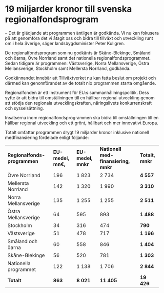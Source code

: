 # 19 miljarder kronor till svenska regionalfondsprogram

– Det är glädjande att programmen äntligen är godkända. Vi nu kan fokusera på att genomföra det vi åtagit oss och bidra till tillväxt och utveckling runt om i hela Sverige, säger landsbygdsminister Peter Kullgren.

De regionalfondsprogram som nu godkänts är Skåne-Blekinge, Småland och öarna, Övre Norrland samt det nationella regionalfondsprogrammet. Sedan tidigare är programmen: Västsverige, Norra Mellansverige, Östra Mellansverige, Stockholm samt Mellersta Norrland, godkända.

Godkännandet innebär att Tillväxtverket nu kan fatta beslut om projekt och därmed kan genomförandet av de totalt nio programmen starta omgående.

Regionalfonden är ett instrument för EU:s sammanhållningspolitik. Dess syfte är att bidra till omställningen till en hållbar regional utveckling genom att stödja den regionala utvecklingskraften, näringslivets konkurrenskraft och sysselsättning.

Insatserna inom regionalfondsprogrammen ska bidra till omställningen till en hållbar regional utveckling och ett grönt, hållbart och mer innovativt Europa.

Totalt omfattar programmen drygt 19 miljarder kronor inklusive nationell medfinansiering fördelade enligt följande:

|  |  |  |  |  |
| --- | --- | --- | --- | --- |
| **Regionalfonds-programmen** | **EU-medel, mn€,** | **EU-medel, mnkr** | **Nationell med-finansiering, mnkr** | **Totalt, mnkr** |
| Övre Norrland | 196 | 1 823 | 2 734 | **4 557** |
| Mellersta Norrland | 142 | 1 320 | 1 990 | **3 310** |
| Norra Mellansverige | 135 | 1 255 | 1 255 | **2 511** |
| Östra Mellansverige | 64 | 595 | 893 | **1 488** |
| Stockholm | 34 | 316 | 474 | **790** |
| Västsverige | 51 | 478 | 717 | **1 196** |
| Småland och öarna | 60 | 558 | 846 | **1 404** |
| Skåne-Blekinge | 56 | 520 | 781 | **1 303** |
| Nationella programmet | 122 | 1 138 | 1 706 | **2 844** |
| **Totalt** | **863** | **8 021** | **11 405** | **19 426** |
